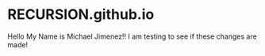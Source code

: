 # RECURSlON.github.io

Hello My Name is Michael Jimenez!!
I am testing to see if these changes are made!
